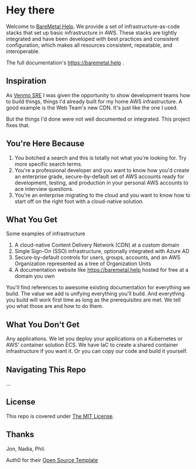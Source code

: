 # Hey there

Welcome to [BareMetal Help](https://baremetal.help). We provide a set of infrastructure-as-code stacks that set up basic infrastructure in AWS. These stacks are tightly integrated and have been developed with best practices and consistent configuration, which makes all resources consistent, repeatable, and interoperable.

The full documentation's https://baremetal.help .

## Inspiration

As [Venmo SRE](https://venmo.com) I was given the opportunity to show development teams how to build things, things I'd already built for my home AWS infrastructure. A good example is the Web Team's new CDN. It's just like the one I used.

But the things I'd done were not well documented or integrated. This project fixes that.

## You're Here Because

1. You botched a search and this is totally not what you're looking for. Try more specific search terms.
1. You're a professional developer and you want to know how you'd create an enterprise grade, secure-by-default set of AWS accounts ready for development, testing, and production in your personal AWS accounts to ace interview questions.
1. You're an enterprise migrating to the cloud and you want to know how to start off on the right foot with a cloud-native solution.

## What You Get

Some examples of infrastructure

1. A cloud-native Content Delivery Network (CDN) at a custom domain
1. Single Sign-On (SSO) infrastructure, optionally integrated with Azure AD
1. Secure-by-default controls for users, groups, accounts, and an AWS Organization represented as a tree of Organization Units
1. A documentation website like https://baremetal.help hosted for free at a domain you own

You'll find references to awesome existing documentation for everything we build. The value we add is unifying everything you'll build. And everything you build will work first time as long as the prerequisites are met. We tell you what those are and how to do them.

## What You Don't Get

Any applications. We let you deploy your applications on a Kubernetes or AWS' container solution ECS. We have IaC to create a shared container infrastructure if you want it. Or you can copy our code and build it yourself.

## Navigating This Repo

...

## License

This repo is covered under [The MIT License](./LICENSE).

## Thanks

Jon, Nadia, Phil.

Auth0 for their [Open Source Template](https://github.com/auth0/open-source-template)
